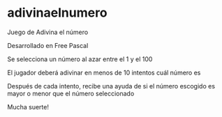 # adivinaelnumero
Juego de Adivina el número

Desarrollado en Free Pascal

Se selecciona un número al azar entre el 1 y el 100

El jugador deberá adivinar en menos de 10 intentos cuál número es

Después de cada intento, recibe una ayuda de si el número escogido
es mayor o menor que el número seleccionado

Mucha suerte!
